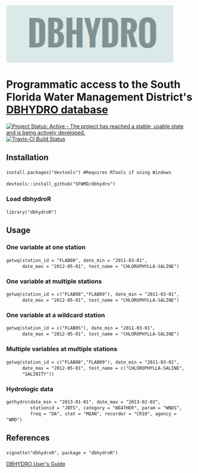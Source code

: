 
![](inst/images/profile.png)

# Programmatic access to the South Florida Water Management District's [DBHYDRO database](http://my.sfwmd.gov/dbhydroplsql/show_dbkey_info.main_menu)

[![Project Status: Active - The project has reached a stable, usable state and is being actively developed.](http://www.repostatus.org/badges/latest/active.svg)](http://www.repostatus.org/#active)
[![Travis-CI Build Status](https://travis-ci.org/SFWMD/dbhydro.svg?branch=master)](https://travis-ci.org/SFWMD/dbhydro)

## Installation

`install.packages("devtools") #Requires RTools if using Windows`

`devtools::install_github("SFWMD/dbhydro")`

### Load dbhydroR

`library("dbhydroR")`

## Usage

### One variable at one station
```
getwq(station_id = "FLAB08", date_min = "2011-03-01", 
      date_max = "2012-05-01", test_name = "CHLOROPHYLLA-SALINE")
```

### One variable at multiple stations 
```
getwq(station_id = c("FLAB08","FLAB09"), date_min = "2011-03-01",
      date_max = "2012-05-01", test_name = "CHLOROPHYLLA-SALINE")
```

### One variable at a wildcard station
```
getwq(station_id = c("FLAB0%"), date_min = "2011-03-01", 
      date_max = "2012-05-01", test_name = "CHLOROPHYLLA-SALINE")
```

### Multiple variables at multiple stations
```
getwq(station_id = c("FLAB08","FLAB09"), date_min = "2011-03-01",
      date_max = "2012-05-01", test_name = c("CHLOROPHYLLA-SALINE",
      "SALINITY"))
```

### Hydrologic data
```
gethydro(date_min = "2013-01-01", date_max = "2013-02-02",
         stationid = "JBTS", category = "WEATHER", param = "WNDS",
         freq = "DA", stat = "MEAN", recorder = "CR10", agency = "WMD")
```

## References

`vignette("dbhydroR", package = "dbhydroR")`

[DBHYDRO User's Guide](http://www.sfwmd.gov/portal/page/portal/xrepository/sfwmd_repository_pdf/dbhydrobrowseruserdocumentation.pdf)

